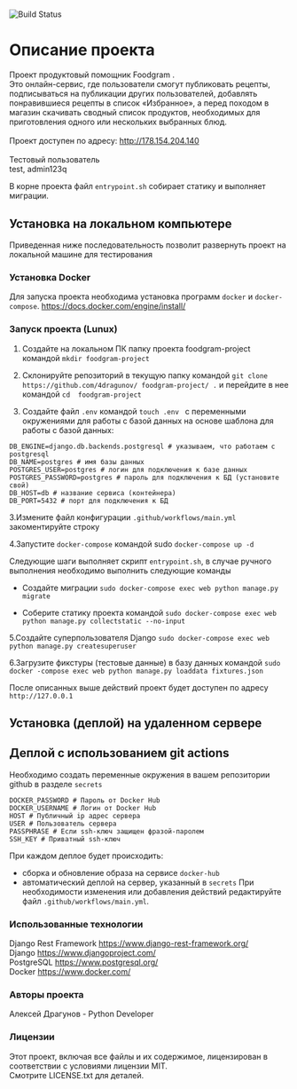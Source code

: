 #
![Build Status](https://github.com/4dragunov/foodgram-project/workflows/foodgram-workflow/badge.svg)

# Описание проекта
Проект продуктовый помощник Foodgram
. <br>Это онлайн-сервис, где пользователи смогут публиковать рецепты, 
подписываться на публикации других пользователей, добавлять понравившиеся рецепты в список «Избранное», а перед походом в магазин скачивать сводный список продуктов, необходимых для приготовления одного или нескольких выбранных блюд.
<br><br>Проект доступен по адресу: http://178.154.204.140 <br><br>
Тестовый пользователь <br>
test,
admin123q


В корне проекта файл `entrypoint.sh` собирает статику и выполняет миграции. 

## Установка на локальном компьютере
Приведенная ниже последовательность позволит развернуть проект на локальной машине для тестирования
### Установка Docker
Для запуска проекта необходима установка программ `docker` и `docker-compose`. https://docs.docker.com/engine/install/
### Запуск проекта (Lunux)  
1. Создайте на локальном ПК папку проекта foodgram-project командой `mkdir
 foodgram-project`
 
2. Склонируйте репозиторий в текущую папку командой 
`git clone https://github.com/4dragunov/ foodgram-project/ .` и перейдите в нее командой `cd  foodgram-project`

3. Создайте файл `.env` командой `touch .env
` с переменными окружениями для работы с базой данных на основе шаблона
 для работы с базой данных:
 ```
DB_ENGINE=django.db.backends.postgresql # указываем, что работаем с postgresql
DB_NAME=postgres # имя базы данных
POSTGRES_USER=postgres # логин для подключения к базе данных
POSTGRES_PASSWORD=postgres # пароль для подключения к БД (установите свой)
DB_HOST=db # название сервиса (контейнера)
DB_PORT=5432 # порт для подключения к БД 
```
3.Измените файл конфигурации `.github/workflows/main.yml` закоментируйте строку 

4.Запустите `docker-compose` командой sudo `docker-compose up -d`

Следующие шаги выполняет скрипт `entrypoint.sh`, в случае ручного выполнения необходимо выполнить следующие команды

- Создайте миграции `sudo docker-compose exec web python manage.py migrate`

- Соберите статику проекта командой `sudo docker-compose exec web python
 manage.py collectstatic --no-input`

5.Создайте суперпользователя Django `sudo docker-compose exec web python
 manage.py createsuperuser`

6.Загрузите фикстуры (тестовые данные) в базу данных командой `sudo docker
-compose exec web python manage.py loaddata fixtures.json`


После описанных выше действий проект будет доступен по адресу `http://127.0.0.1`

## Установка (деплой) на удаленном сервере
## Деплой с использованием git actions
Необходимо создать переменные окружения в вашем репозитории github
 в разделе `secrets`
```
DOCKER_PASSWORD # Пароль от Docker Hub
DOCKER_USERNAME # Логин от Docker Hub
HOST # Публичный ip адрес сервера
USER # Пользователь сервера
PASSPHRASE # Если ssh-ключ защищен фразой-паролем
SSH_KEY # Приватный ssh-ключ
```
При каждом деплое будет происходить:
- сборка и обновление образа на сервисе `docker-hub`
- автоматический деплой на сервер, указанный в `secrets`
При необходимости изменения или добавления действий редактируйте файл `.github/workflows/main.yml`. <br>

### Использованные технологии
Django Rest Framework https://www.django-rest-framework.org/ <br>
Django https://www.djangoproject.com/ <br>
PostgreSQL https://www.postgresql.org/ <br>
Docker https://www.docker.com/ <br>

### Авторы проекта
Алексей Драгунов - Python Developer <br>

### Лицензии
Этот проект, включая все файлы и их содержимое, лицензирован в соответствии с условиями лицензии MIT.<br>
Смотрите LICENSE.txt для деталей.


